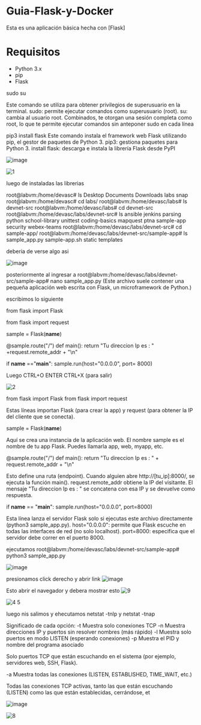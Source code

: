 # Guia-Flask-y-Docker

Esta es una aplicación básica hecha con [Flask]

# Requisitos

- Python 3.x
- pip
- Flask

sudo su

Este comando se utiliza para obtener privilegios de superusuario en la terminal.
sudo: permite ejecutar comandos como superusuario (root).
su: cambia al usuario root.
Combinados, te otorgan una sesión completa como root, lo que te permite ejecutar comandos sin anteponer sudo en cada línea

pip3 install flask
Este comando instala el framework web Flask utilizando pip, el gestor de paquetes de Python 3.
pip3: gestiona paquetes para Python 3.
install flask: descarga e instala la librería Flask desde PyPI

![image](https://github.com/user-attachments/assets/e597c0cd-91fc-4dbe-baa1-ac79026c1240)

![1](https://github.com/user-attachments/assets/04382e0a-058f-4146-823e-4a4bbb298faf)

luego de instaladas las librerias 

root@labvm:/home/devasc# ls
Desktop  Documents  Downloads  labs  snap
root@labvm:/home/devasc# cd labs/
root@labvm:/home/devasc/labs# ls
devnet-src
root@labvm:/home/devasc/labs# cd devnet-src
root@labvm:/home/devasc/labs/devnet-src# ls
ansible        jenkins   parsing  python      school-library  unittest
coding-basics  mapquest  ptna     sample-app  security        webex-teams
root@labvm:/home/devasc/labs/devnet-src# cd sample-app/
root@labvm:/home/devasc/labs/devnet-src/sample-app# ls
sample_app.py  sample-app.sh  static  templates

deberia de verse algo asi

![image](https://github.com/user-attachments/assets/941e6e3d-dd42-410c-a264-604d2220c4e4)

posteriormente al ingresar a 
root@labvm:/home/devasc/labs/devnet-src/sample-app# nano sample_app.py
(Este archivo suele contener una pequeña aplicación web escrita con Flask, un microframework de Python.)
 
escribimos lo siguiente 

from flask import Flask

from flask import request

sample  = Flask(__name__)

@sample.route("/")
def main():
        return "Tu direccion Ip es : " +request.remote_addr + "\n"

if  __name__ =="__main__":
     sample.run(host="0.0.0.0", port= 8000)

Luego CTRL+O
ENTER
CTRL+X (para salir)

![2](https://github.com/user-attachments/assets/4ad1d724-ac33-44a6-b38c-b8b73032d023)

from flask import Flask
from flask import request

 Estas líneas importan Flask (para crear la app) y request (para obtener la IP del cliente que se conecta).

sample = Flask(__name__)

Aquí se crea una instancia de la aplicación web.
El nombre sample es el nombre de tu app Flask. Puedes llamarla app, web, myapp, etc.

  @sample.route("/")
def main():
    return "Tu direccion Ip es : " + request.remote_addr + "\n"  

Esto define una ruta (endpoint).
Cuando alguien abre http://[tu_ip]:8000/, se ejecuta la función main().
request.remote_addr obtiene la IP del visitante.
El mensaje "Tu direccion Ip es : " se concatena con esa IP y se devuelve como respuesta.
     
if __name__ == "__main__":
    sample.run(host="0.0.0.0", port=8000)

Esta línea lanza el servidor Flask solo si ejecutas este archivo directamente (python3 sample_app.py).
host="0.0.0.0": permite que Flask escuche en todas las interfaces de red (no solo localhost).
port=8000: especifica que el servidor debe correr en el puerto 8000.  

ejecutamos 
root@labvm:/home/devasc/labs/devnet-src/sample-app# python3 sample_app.py 

![image](https://github.com/user-attachments/assets/83a77d60-283d-43d7-adc7-a70e858a58d8)

presionamos click derecho y abrir link
![image](https://github.com/user-attachments/assets/fa8a93e7-7bb9-48e0-b314-0c089a925ac3)


Esto abrir el navegador y debera mostrar esto
![9](https://github.com/user-attachments/assets/88024d99-f1d5-457a-a0d2-bbd99f00aeba)

![4 5](https://github.com/user-attachments/assets/908c067c-871c-4b33-8c71-80cf09f34358)

luego nis salimos y ehecutamos 
netstat -tnlp  y    netstat -tnap

  Significado de cada opción:
-t	Muestra solo conexiones TCP
-n	Muestra direcciones IP y puertos sin resolver nombres (más rápido)
-l	Muestra solo puertos en modo LISTEN (esperando conexiones)
-p	Muestra el PID y nombre del programa asociado

Solo puertos TCP que están escuchando en el sistema (por ejemplo, servidores web, SSH, Flask).

-a	Muestra todas las conexiones (LISTEN, ESTABLISHED, TIME_WAIT, etc.)

Todas las conexiones TCP activas, tanto las que están escuchando (LISTEN) como las que están establecidas, cerrándose, et

![image](https://github.com/user-attachments/assets/656277b7-ee23-4fad-b864-5ecc3436bd3a)


![8](https://github.com/user-attachments/assets/2a6edf5a-e731-477c-8675-9ad86b1f5965)

